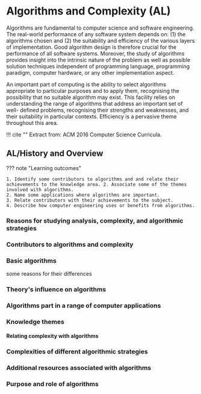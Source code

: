 # Algorithms and Complexity (AL)

Algorithms are fundamental to computer science and software engineering. The real-world performance of any software system depends on: (1) the algorithms chosen and (2) the suitability and efficiency of the various layers of implementation. Good algorithm design is therefore crucial for the performance of all software systems. Moreover, the study of algorithms provides insight into the intrinsic nature of the problem as well as possible solution techniques independent of programming language, programming paradigm, computer hardware, or any other implementation aspect.

An important part of computing is the ability to select algorithms appropriate to particular purposes and to apply them, recognising the possibility that no suitable algorithm may exist. This facility relies on understanding the range of algorithms that address an important set of well- defined problems, recognising their strengths and weaknesses, and their suitability in particular contexts. Efficiency is a pervasive theme throughout this area.

!!! cite ""
    Extract from: ACM 2016 Computer Science Curricula.

## AL/History and Overview

??? note "Learning outcomes"

    1. Identify some contributors to algorithms and and relate their achievements to the knowledge area. 2. Associate some of the themes involved with algorithms.
    2. Name some applications where algorithms are important.
    3. Relate contributors with their achievements to the subject.
    4. Describe how computer engineering uses or benefits from algorithms.

### Reasons for studying analysis, complexity, and algorithmic strategies

### Contributors to algorithms and complexity

### Basic algorithms

some reasons for their differences

### Theory's influence on algorithms

### Algorithms part in a range of computer applications

### Knowledge themes

#### Relating complexity with algorithms

### Complexities of different algorithmic strategies

### Additional resources associated with algorithms

### Purpose and role of algorithms
